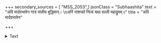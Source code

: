 +++
secondary_sources = [ "MSS_2053",]
jsonClass = "Subhaashita"
text = "अपि मार्दवभावेन गात्रं संलीय बुद्धिमान्।  \nअरिं नाशयते नित्यं यथा वल्ली महाद्रुमम्॥"
title = "अपि मार्दवभावेन"

+++

<details><summary>Text</summary>

अपि मार्दवभावेन गात्रं संलीय बुद्धिमान्।  
अरिं नाशयते नित्यं यथा वल्ली महाद्रुमम्॥
</details>
